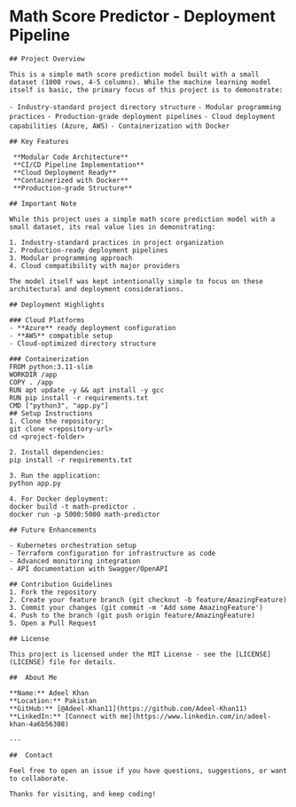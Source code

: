 # Math Score Predictor - Deployment Pipeline 

`## Project Overview`

`This is a simple math score prediction model built with a small dataset (1000 rows, 4-5 columns). While the machine learning model itself is basic, the primary focus of this project is to demonstrate:`

`- Industry-standard project directory structure`
`- Modular programming practices`
`- Production-grade deployment pipelines`
`- Cloud deployment capabilities (Azure, AWS)`
`- Containerization with Docker`

`## Key Features`

` **Modular Code Architecture**`  
` **CI/CD Pipeline Implementation**`  
` **Cloud Deployment Ready**`  
` **Containerized with Docker**`  
` **Production-grade Structure**`  

`## Important Note`

```text
While this project uses a simple math score prediction model with a small dataset, its real value lies in demonstrating:

1. Industry-standard practices in project organization
2. Production-ready deployment pipelines
3. Modular programming approach
4. Cloud compatibility with major providers

The model itself was kept intentionally simple to focus on these architectural and deployment considerations.

## Deployment Highlights

### Cloud Platforms
- **Azure** ready deployment configuration
- **AWS** compatible setup
- Cloud-optimized directory structure

### Containerization
FROM python:3.11-slim
WORKDIR /app
COPY . /app
RUN apt update -y && apt install -y gcc
RUN pip install -r requirements.txt
CMD ["python3", "app.py"]
## Setup Instructions
1. Clone the repository:
git clone <repository-url>
cd <project-folder>

2. Install dependencies:
pip install -r requirements.txt

3. Run the application:
python app.py

4. For Docker deployment:
docker build -t math-predictor .
docker run -p 5000:5000 math-predictor

## Future Enhancements

- Kubernetes orchestration setup
- Terraform configuration for infrastructure as code
- Advanced monitoring integration
- API documentation with Swagger/OpenAPI

## Contribution Guidelines
1. Fork the repository
2. Create your feature branch (git checkout -b feature/AmazingFeature)
3. Commit your changes (git commit -m 'Add some AmazingFeature')
4. Push to the branch (git push origin feature/AmazingFeature)
5. Open a Pull Request

## License

This project is licensed under the MIT License - see the [LICENSE](LICENSE) file for details.

##  About Me

**Name:** Adeel Khan  
**Location:** Pakistan  
**GitHub:** [@Adeel-Khan11](https://github.com/Adeel-Khan11)  
**LinkedIn:** [Connect with me](https://www.linkedin.com/in/adeel-khan-4a6b56308)

---

##  Contact

Feel free to open an issue if you have questions, suggestions, or want to collaborate.

Thanks for visiting, and keep coding! 